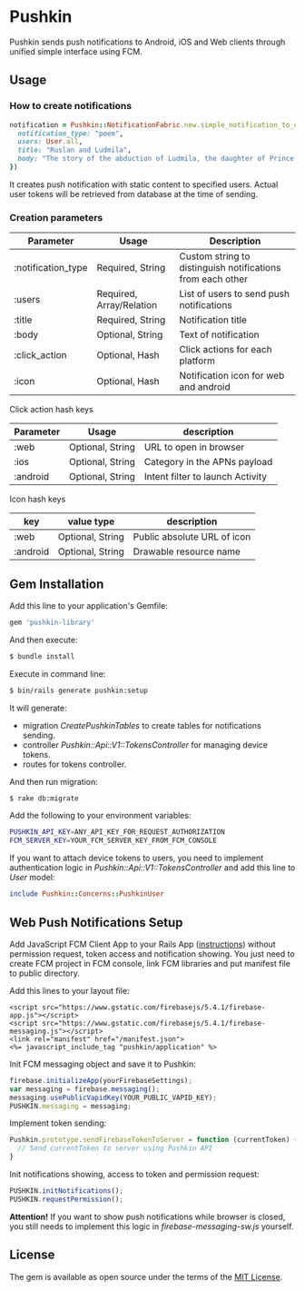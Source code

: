 # Pushkin
Pushkin sends push notifications to Android, iOS and Web clients through unified simple interface using FCM.

## Usage

### How to create notifications

```ruby
notification = Pushkin::NotificationFabric.new.simple_notification_to_users({
  notification_type: "poem",
  users: User.all,
  title: "Ruslan and Ludmila",
  body: "The story of the abduction of Ludmila, the daughter of Prince Vladimir of Kiev, by an evil wizard and the attempt by the brave knight Ruslan to find and rescue her"
})
```

It creates push notification with static content to specified users. Actual user tokens will be retrieved from database at the time of sending.

### Creation parameters

| Parameter          | Usage                    | Description                                                 |
| ------------------ | ------------------------ | ----------------------------------------------------------- |
| :notification_type | Required, String         | Custom string to  distinguish notifications from each other |
| :users             | Required, Array/Relation | List of users to send push notifications                    |
| :title             | Required, String         | Notification title                                          |
| :body              | Optional, String         | Text of notification                                        |
| :click_action      | Optional, Hash           | Click actions for each platform                             |
| :icon              | Optional, Hash           | Notification icon for web and android                       |

Click action hash keys

| Parameter | Usage                | description                      |
| --------- | -------------------- | -------------------------------- |
| :web      | Optional, String     | URL to open in browser           |
| :ios      | Optional, String     | Category in the APNs payload     |
| :android  | Optional, String     | Intent filter to launch Activity |

Icon hash keys

| key      | value type           | description                      |
| -------- | -------------------- | -------------------------------- |
| :web     | Optional, String     | Public absolute URL of icon      |
| :android | Optional, String     | Drawable resource name           | 

## Gem Installation
Add this line to your application's Gemfile:

```ruby
gem 'pushkin-library'
```

And then execute:
```bash
$ bundle install
```

Execute in command line:
```bash
$ bin/rails generate pushkin:setup
```

It will generate:
* migration *CreatePushkinTables* to create tables for notifications sending.
* controller *Pushkin::Api::V1::TokensController* for managing device tokens.
* routes for tokens controller.

And then run migration:
```bash
$ rake db:migrate
```

Add the following to your environment variables:
```bash
PUSHKIN_API_KEY=ANY_API_KEY_FOR_REQUEST_AUTHORIZATION
FCM_SERVER_KEY=YOUR_FCM_SERVER_KEY_FROM_FCM_CONSOLE
```

If you want to attach device tokens to users, you need to implement authentication logic in *Pushkin::Api::V1::TokensController* and add this line to *User* model:
```ruby
include Pushkin::Concerns::PushkinUser
```

## Web Push Notifications Setup

Add JavaScript FCM Client App to your Rails App ([instructions](https://firebase.google.com/docs/cloud-messaging/js/client)) without permission request, token access and notification showing. You just need to create FCM project in FCM console, link FCM libraries and put manifest file to public directory.

Add this lines to your layout file:
```erb
<script src="https://www.gstatic.com/firebasejs/5.4.1/firebase-app.js"></script>
<script src="https://www.gstatic.com/firebasejs/5.4.1/firebase-messaging.js"></script>
<link rel="manifest" href="/manifest.json">
<%= javascript_include_tag "pushkin/application" %>
```

Init FCM messaging object and save it to Pushkin:
```javascript
firebase.initializeApp(yourFirebaseSettings);
var messaging = firebase.messaging();
messaging.usePublicVapidKey(YOUR_PUBLIC_VAPID_KEY);
PUSHKIN.messaging = messaging;
```

Implement token sending:
```javascript
Pushkin.prototype.sendFirebaseTokenToServer = function (currentToken) {
  // Send currentToken to server using Pushkin API
}
```

Init notifications showing, access to token and permission request:
```javascript
PUSHKIN.initNotifications();
PUSHKIN.requestPermission();
```

**Attention!** If you want to show push notifications while browser is closed, you still needs to implement this logic in *firebase-messaging-sw.js* yourself.

## License
The gem is available as open source under the terms of the [MIT License](http://opensource.org/licenses/MIT).
